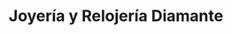 ---
title: "Joyería y Relojería Diamante"
url: /santa-tecla/joyeria-y-relojeria-diamante/
shop: joyería
---
